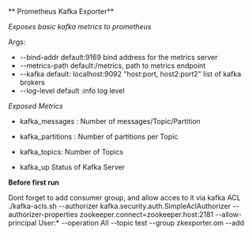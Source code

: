 ** Prometheus Kafka Exporter**


*Exposes basic kafka metrics to prometheus*

Args:

* --bind-addr default:9169  bind address for the metrics server
* --metrics-path  default:/metrics, path to metrics endpoint
* --kafka  default: localhost:9092 "host:port, host2:port2"  list of kafka brokers
* --log-level default :info log level

*Exposed Metrics*

* kafka_messages : Number of messages/Topic/Partition

* kafka_partitions : Number of partitions per Topic
* kafka_topics:  Number of Topics
* kafka_up  Status of Kafka Server

**Before first run**

Dont forget to add consumer group, and allow acces to it via kafka ACL
 ./kafka-acls.sh --authorizer kafka.security.auth.SimpleAclAuthorizer --authorizer-properties zookeeper.connect=zookeeper.host:2181 --allow-principal User:* --operation All --topic test --group zkexporter.om --add 
